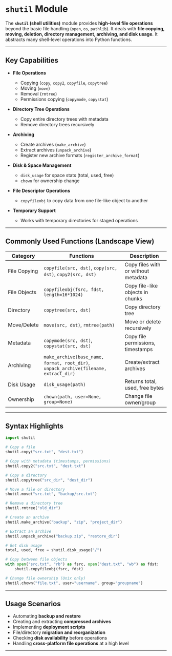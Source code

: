 # `shutil` Module 

The **`shutil` (shell utilities)** module provides **high-level file operations** beyond the basic file handling (`open`, `os`, `pathlib`). It deals with **file copying, moving, deletion, directory management, archiving, and disk usage**. It abstracts many shell-level operations into Python functions.

---

## Key Capabilities

* **File Operations**

  * Copying (`copy`, `copy2`, `copyfile`, `copytree`)
  * Moving (`move`)
  * Removal (`rmtree`)
  * Permissions copying (`copymode`, `copystat`)

* **Directory Tree Operations**

  * Copy entire directory trees with metadata
  * Remove directory trees recursively

* **Archiving**

  * Create archives (`make_archive`)
  * Extract archives (`unpack_archive`)
  * Register new archive formats (`register_archive_format`)

* **Disk & Space Management**

  * `disk_usage` for space stats (total, used, free)
  * `chown` for ownership change

* **File Descriptor Operations**

  * `copyfileobj` to copy data from one file-like object to another

* **Temporary Support**

  * Works with temporary directories for staged operations

---

## Commonly Used Functions (Landscape View)

| Category     | Functions                                                                            | Description                         |
| ------------ | ------------------------------------------------------------------------------------ | ----------------------------------- |
| File Copying | `copyfile(src, dst)`, `copy(src, dst)`, `copy2(src, dst)`                            | Copy files with or without metadata |
| File Objects | `copyfileobj(fsrc, fdst, length=16*1024)`                                            | Copy file-like objects in chunks    |
| Directory    | `copytree(src, dst)`                                                                 | Copy directory tree                 |
| Move/Delete  | `move(src, dst)`, `rmtree(path)`                                                     | Move or delete recursively          |
| Metadata     | `copymode(src, dst)`, `copystat(src, dst)`                                           | Copy file permissions, timestamps   |
| Archiving    | `make_archive(base_name, format, root_dir)`, `unpack_archive(filename, extract_dir)` | Create/extract archives             |
| Disk Usage   | `disk_usage(path)`                                                                   | Returns total, used, free bytes     |
| Ownership    | `chown(path, user=None, group=None)`                                                 | Change file owner/group             |

---

## Syntax Highlights

```python
import shutil

# Copy a file
shutil.copy("src.txt", "dest.txt")

# Copy with metadata (timestamps, permissions)
shutil.copy2("src.txt", "dest.txt")

# Copy a directory
shutil.copytree("src_dir", "dest_dir")

# Move a file or directory
shutil.move("src.txt", "backup/src.txt")

# Remove a directory tree
shutil.rmtree("old_dir")

# Create an archive
shutil.make_archive("backup", "zip", "project_dir")

# Extract an archive
shutil.unpack_archive("backup.zip", "restore_dir")

# Get disk usage
total, used, free = shutil.disk_usage("/")

# Copy between file objects
with open("src.txt", "rb") as fsrc, open("dest.txt", "wb") as fdst:
    shutil.copyfileobj(fsrc, fdst)

# Change file ownership (Unix only)
shutil.chown("file.txt", user="username", group="groupname")
```

---

## Usage Scenarios

* Automating **backup and restore**
* Creating and extracting **compressed archives**
* Implementing **deployment scripts**
* File/directory **migration and reorganization**
* Checking **disk availability** before operations
* Handling **cross-platform file operations** at a high level

---
